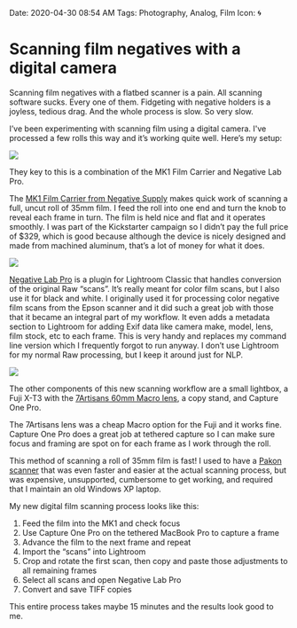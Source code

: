 Date: 2020-04-30 08:54 AM
Tags: Photography, Analog, Film
Icon: 🌀

# Scanning film negatives with a digital camera

Scanning film negatives with a flatbed scanner is a pain. All scanning software sucks. Every one of them. Fidgeting with negative holders is a joyless, tedious drag. And the whole process is slow. So very slow.

I’ve been experimenting with scanning film using a digital camera. I've processed a few rolls this way and it’s working quite well. Here’s my setup:

![][1]

They key to this is a combination of the MK1 Film Carrier and Negative Lab Pro.

The [MK1 Film Carrier from Negative Supply][2] makes quick work of scanning a full, uncut roll of 35mm film. I feed the roll into one end and turn the knob to reveal each frame in turn. The film is held nice and flat and it operates smoothly. I was part of the Kickstarter campaign so I didn’t pay the full price of $329, which is good because although the device is nicely designed and made from machined aluminum, that’s a lot of money for what it does.

![][image-1]

[Negative Lab Pro][3] is a plugin for Lightroom Classic that handles conversion of the original Raw “scans”. It’s really meant for color film scans, but I also use it for black and white. I originally used it for processing color negative film scans from the Epson scanner and it did such a great job with those that it became an integral part of my workflow. It even adds a metadata section to Lightroom for adding Exif data like camera make, model, lens, film stock, etc to each frame. This is very handy and replaces my command line version which I frequently forgot to run anyway. I don’t use Lightroom for my normal Raw processing, but I keep it around just for NLP.

![][image-2]

The other components of this new scanning workflow are a small lightbox, a Fuji X-T3 with the [7Artisans 60mm Macro lens][4], a copy stand, and Capture One Pro.

The 7Artisans lens was a cheap Macro option for the Fuji and it works fine. Capture One Pro does a great job at tethered capture so I can make sure focus and framing are spot on for each frame as I work through the roll.

This method of scanning a roll of 35mm film is fast! I used to have a [Pakon scanner][5] that was even faster and easier at the actual scanning process, but was expensive, unsupported, cumbersome to get working, and required that I maintain an old Windows XP laptop.

My new digital film scanning process looks like this:
1. Feed the film into the MK1 and check focus
2. Use Capture One Pro on the tethered MacBook Pro to capture a frame
3. Advance the film to the next frame and repeat
4. Import the “scans” into Lightroom
5. Crop and rotate the first scan, then copy and paste those adjustments to all remaining frames
6. Select all scans and open Negative Lab Pro
7. Convert and save TIFF copies

This entire process takes maybe 15 minutes and the results look good to me.







[1]:	/_img/2020/2020-04-30_scanning.jpg
[2]:	https://www.negative.supply/35mm
[3]:	https://www.negativelabpro.com
[4]:	https://www.bhphotovideo.com/c/product/1485799-REG/7artisans_photoelectric_a112_x_60mm_f_2_8_fuji.html
[5]:	https://www.baty.net/2015/the-kodak-pakon-f-135-plus-scanner-2/

[image-1]:	/_img/2020/2020-04-30_mk1.png
[image-2]:	/_img/2020/2020-04-30_nlp.png
